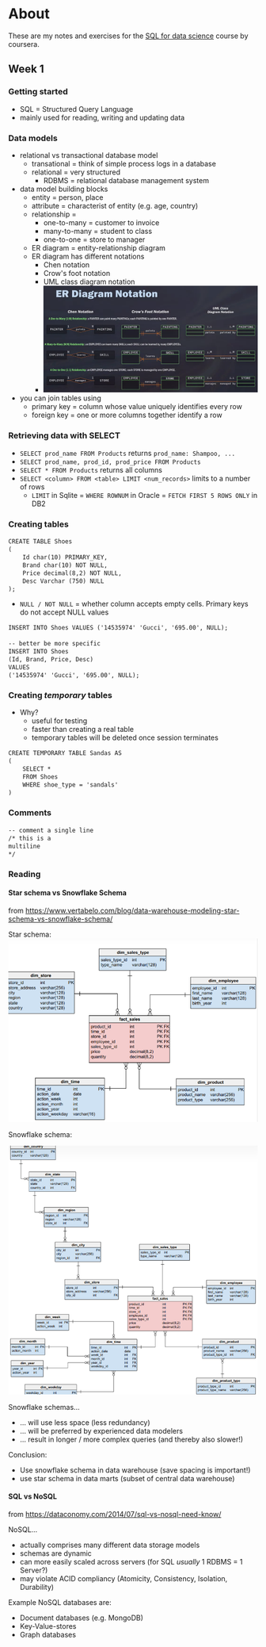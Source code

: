 # About

These are my notes and exercises for the [SQL for data science](https://www.coursera.org/learn/sql-for-data-science) course by coursera.



## Week 1

### Getting started

- SQL = Structured Query Language
- mainly used for reading, writing and updating data

### Data models

- relational vs transactional database model
  - transational = think of simple process logs in a database
  - relational = very structured
    - RDBMS = relational database management system
- data model building blocks
  - entity = person, place
  - attribute = characterist of entity (e.g. age, country)
  - relationship = 
    - one-to-many = customer to invoice
    - many-to-many = student to class
    - one-to-one = store to manager
  - ER diagram = entity-relationship diagram
  - ER diagram has different notations
    - Chen notation
    - Crow's foot notation
    - UML class diagram notation
    - ![image-20220118065259388](week1.assets/image-20220118065259388.png)
- you can join tables using
  - primary key = column whose value uniquely identifies every row
  - foreign key = one or more columns together identify a row



### Retrieving data with SELECT

- `SELECT prod_name FROM Products` returns `prod_name: Shampoo, ...`
- `SELECT prod_name, prod_id, prod_price FROM Products`
- `SELECT * FROM Products` returns all columns
- `SELECT <column> FROM <table> LIMIT <num_records>` limits to a number of rows
  -  `LIMIT` in Sqlite = `WHERE ROWNUM` in Oracle = `FETCH FIRST 5 ROWS ONLY` in DB2

### Creating tables

```sqlite
CREATE TABLE Shoes
( 
    Id char(10) PRIMARY_KEY,
    Brand char(10) NOT NULL,
    Price decimal(8,2) NOT NULL,
    Desc Varchar (750) NULL
);
```

- `NULL / NOT NULL` = whether column accepts empty cells. Primary keys do not accept NULL values

```sqlite
INSERT INTO Shoes VALUES ('14535974' 'Gucci', '695.00', NULL);

-- better be more specific
INSERT INTO Shoes
(Id, Brand, Price, Desc)
VALUES
('14535974' 'Gucci', '695.00', NULL);
```

### Creating *temporary* tables

- Why?
  - useful for testing
  - faster than creating a real table
  - temporary tables will be deleted once session terminates

```sqlite
CREATE TEMPORARY TABLE Sandas AS
(
    SELECT *
    FROM Shoes
    WHERE shoe_type = 'sandals'
)
```



### Comments

```sqlite
-- comment a single line
/* this is a
multiline 
*/
```

### Reading

#### Star schema vs Snowflake Schema 

from https://www.vertabelo.com/blog/data-warehouse-modeling-star-schema-vs-snowflake-schema/

Star schema: ![image-20220118072524574](week1.assets/image-20220118072524574.png)

Snowflake schema: 

![image-20220118072607673](week1.assets/image-20220118072607673.png)



Snowflake schemas...

- ... will use less space (less redundancy)
- ... will be preferred by experienced data modelers
- ... result in longer / more complex queries (and thereby also slower!)

Conclusion:

- Use snowflake schema in data warehouse (save spacing is important!)
- use star schema in data marts (subset of central data warehouse)

#### SQL vs NoSQL

from https://dataconomy.com/2014/07/sql-vs-nosql-need-know/

NoSQL...

- actually comprises many different data storage models
- schemas are dynamic
- can more easily scaled across servers (for SQL *usually* 1 RDBMS = 1 Server?)
- may violate ACID compliancy (Atomicity, Consistency, Isolation, Durability)

Example NoSQL databases are:

- Document databases (e.g. MongoDB)
- Key-Value-stores
- Graph databases